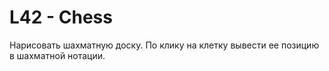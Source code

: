 # L42 - Chess
Нарисовать шахматную доску. По клику на клетку вывести ее позицию в шахматной нотации.
